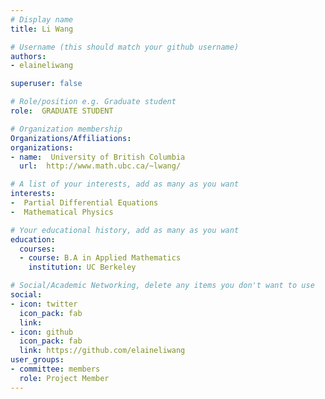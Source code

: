 ```yaml
---
# Display name
title: Li Wang

# Username (this should match your github username)
authors:
- elaineliwang

superuser: false

# Role/position e.g. Graduate student
role:  GRADUATE STUDENT

# Organization membership
Organizations/Affiliations:
organizations:
- name:  University of British Columbia
  url:  http://www.math.ubc.ca/~lwang/

# A list of your interests, add as many as you want
interests:
-  Partial Differential Equations
-  Mathematical Physics

# Your educational history, add as many as you want
education:
  courses:
  - course: B.A in Applied Mathematics
    institution: UC Berkeley

# Social/Academic Networking, delete any items you don't want to use
social:
- icon: twitter
  icon_pack: fab
  link: 
- icon: github
  icon_pack: fab
  link: https://github.com/elaineliwang
user_groups:
- committee: members
  role: Project Member
---
```

